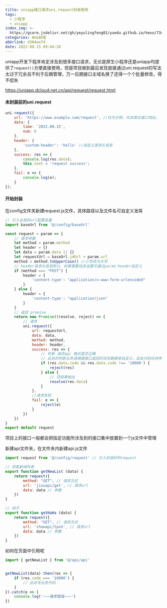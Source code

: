 ```yaml
---
title: uniapp接口请求uni.request封装使用
tags:
  - 小程序
  - uniapp
index_img: >-
  https://gcore.jsdelivr.net/gh/yeyulingfeng01/yuedu.github.io/hexo/7342177_640.jpg
categories: Web前端
abbrlink: d304ee7d
date: 2022-08-15 09:44:28
---
```


uniapp开发下程序肯定涉及到很多接口请求，无论是原生小程序还是uniapp均提供了`request()`方便直接使用，但是项目做到最后发现直接通过uni.request的写法太过于冗余且不利于后期管理，万一后期接口主域名换了还得一个个批量修改，得不偿失

https://uniapp.dcloud.net.cn/api/request/request.html

#### 未封装前的uni.request

```js
uni.request({
    url: 'https://www.example.com/request', //仅为示例，并非真实接口地址。
    data: {
        time: '2022.08.15',
        num: 6
    },
    header: {
        'custom-header': 'hello' //自定义请求头信息
    },
    success: res => {
        console.log(res.data);
        this.text = 'request success';
    },
    fail: e => {
        console.log(e);
    }
});

```

#### 开始封装

在config文件夹新建request.js文件，具体路径以及文件名可自定义发挥

```js
// 引入全局的url配置变量
import baseUrl from '@/config/baseUrl'

const request = param => {
	// 请求参数
	let method = param.method
	let header = {}
	let data = param.data || {}
	let requestUrl = baseUrl.jdUrl + param.url
	method = method.toUpperCase() //小写改为大写
    // header请求头信息默认，如果需要动态设置可通过param.header自定义
	if (method === "POST") {
		header = {
			'content-type': "application/x-www-form-urlencoded"
		}
	} else {
		header = {
			'content-type': "application/json"
		}
	}
	// 返回 promise
	return new Promise((resolve, reject) => {
		// 请求
		uni.request({
			url: requestUrl,
			data: data,
			method: method,
			header: header,
			success: res => {
				// 判断 请求api 格式是否正确
                // 此处的判断业务请根据接口返回的实际数据来自定义，此处代码仅供参考修改，可能并不适用于你的项目
				if (res.data.code && res.data.code !== '10000') {
					reject(res)
				} else {
					// 将结果抛出
					resolve(res.data)
				}
			},
			//请求失败
			fail: e => {
				reject(e)
			}
		})
	})
}
export default request
```

项目上的接口一般都会把指定功能所涉及到的接口集中放置到一个js文件中管理

新建api文件夹，在文件夹内新建api.js文件

```js
import request from '@/config/request' // 引入封装好的request

// 获取新闻列表
export function getNewList (data) {
	return request({
		method: "GET", // 请求方式
		url: 'jisuapi/get', // 请求url
		data: data // 参数
	})
}

// 段子
export function getHaHa (data) {
	return request({
		method: "GET", // 请求方式
		url: 'showapi/tpxh', // 请求url
		data: data // 参数
	})
}
```

如何在页面中引用呢

```js
import { getNewList } from '@/api/api'


getNewList(data).then(res => {
    if (res.code === '10000') {
        // 此处写业务代码
    }
}).catch(e => {
    console.log('~~~请求错误~~~')
})
```

